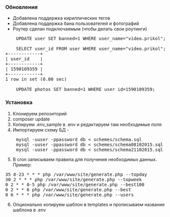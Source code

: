 ### Обновления
- Добавлена поддержка кириллических тегов
- Добавлена поддержка бана пользователей и фотографий
- Роутер сделан подключаемым (чтобы делать свои роутинги)

<pre>
	UPDATE user SET banned=1 WHERE user_name="video.prikol";

	SELECT user_id FROM user WHERE user_name="video.prikol";
+------------+
| user_id    |
+------------+
| 1590109359 |
+------------+
1 row in set (0.00 sec)

	UPDATE photos SET banned=1 WHERE user_id=1590109359;
</pre>

### Установка

1. Клонируем репозиторий
2. composer update
3. Копируем .env_sample в .env и редактируем там необходимые поля
4. Импортируем схему БД - 
<pre>
	mysql -uuser -ppassword db < schemes/schema.sql
	mysql -uuser -ppassword db < schemes/schema08102015.sql
	mysql -uuser -ppassword db < schemes/schema21102015.sql
</pre>
5. В cron записываем правила для получения необходимых данных.
Пример:
<pre>
35 8-23 * * * php /var/www/site/generate.php --topday
30 2 * * * php /var/www/site/generate.php --topweek
0 2 * * 0-5 php /var/www/site/generate.php --best100
0 2 * * 6 php /var/www/site/generate.php --best
0 6 * * * php /var/www/site/generate.php --users
</pre>
6. Опционально копируем шаблон в templates и прописываем название шаблона в .env
